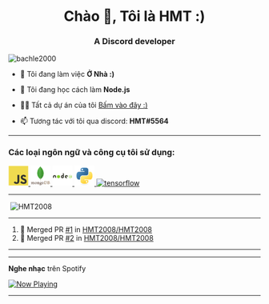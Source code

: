 <h1 align="center">Chào 👋, Tôi là HMT :)</h1>
<h3 align="center">A Discord developer</h3>

<p align="left"> <img src="https://komarev.com/ghpvc/?username=bachle2000&label=Profile%20views&color=0e75b6&style=flat" alt="bachle2000" /> </p>

- 🔭 Tôi đang làm việc **Ở Nhà :)**

- 🌱 Tôi đang học cách làm **Node.js**

- 👨‍💻 Tất cả dự án của tôi [Bấm vào đây :)](https://github.com/HMT2008?tab=repositories)

- 📫 Tương tác với tôi qua discord: **HMT#5564**

---

<h3 align="left">Các loại ngôn ngữ và công cụ tôi sử dụng:</h3>
<p align="left"> <a href="https://developer.mozilla.org/en-US/docs/Web/JavaScript" target="_blank"> <img src="https://raw.githubusercontent.com/devicons/devicon/master/icons/javascript/javascript-original.svg" alt="javascript" width="40" height="40"/> </a> <a href="https://www.mongodb.com/" target="_blank"> <img src="https://raw.githubusercontent.com/devicons/devicon/master/icons/mongodb/mongodb-original-wordmark.svg" alt="mongodb" width="40" height="40"/> </a> <a href="https://nodejs.org" target="_blank"> <img src="https://raw.githubusercontent.com/devicons/devicon/master/icons/nodejs/nodejs-original-wordmark.svg" alt="nodejs" width="40" height="40"/> </a> <a href="https://www.python.org" target="_blank"> <img src="https://raw.githubusercontent.com/devicons/devicon/master/icons/python/python-original.svg" alt="python" width="40" height="40"/> </a> <a href="https://www.tensorflow.org" target="_blank"> <img src="https://www.vectorlogo.zone/logos/tensorflow/tensorflow-icon.svg" alt="tensorflow" width="40" height="40"/> </a> </p>

---

<p>&nbsp;<img align="center" src="https://github-readme-stats.vercel.app/api?username=HMT2008&show_icons=true&theme=dark&locale=en" alt="HMT2008" /></p>

---

<!--START_SECTION:activity-->
1. 🎉 Merged PR [#1](https://github.com/HMT2008/pull/1) in [HMT2008/HMT2008](https://github.com/HMT2008)
2. 🎉 Merged PR [#2](https://github.com/HMT2008/pull/2) in [HMT2008/HMT2008](https://github.com/HMT2008)
<!--END_SECTION:activity-->


---

<!--START_SECTION:waka-->


---

**Nghe nhạc** trên Spotify

<a href="https://HMT.vercel.app/now-playing?open">
    <img src="https://bach-le2000.vercel.app/now-playing/" width="256" height="64" alt="Now Playing">
</a>

---

